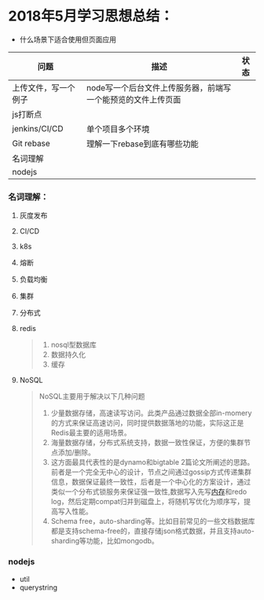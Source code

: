 # 2018年5月学习思想总结：

- 什么场景下适合使用但页面应用

| 问题                 | 描述                                                         | 状态 |
| -------------------- | ------------------------------------------------------------ | ---- |
| 上传文件，写一个例子 | node写一个后台文件上传服务器，前端写一个能预览的文件上传页面 |      |
| js打断点             |                                                              |      |
| jenkins/CI/CD        | 单个项目多个环境                                             |      |
| Git rebase           | 理解一下rebase到底有哪些功能                                 |      |
| 名词理解             |                                                              |      |
| nodejs               |                                                              |      |



### 名词理解：

1. 灰度发布

2. CI/CD

3. k8s

4. 熔断

5. 负载均衡

6. 集群

7. 分布式

8. redis

   > 1. nosql型数据库
   > 2. 数据持久化
   > 3. 缓存

9. NoSQL

   > NoSQL主要用于解决以下几种问题
   >
   > 1. 少量数据存储，高速读写访问。此类产品通过数据全部in-momery 的方式来保证高速访问，同时提供数据落地的功能，实际这正是Redis最主要的适用场景。
   > 2. 海量数据存储，分布式系统支持，数据一致性保证，方便的集群节点添加/删除。
   > 3. 这方面最具代表性的是dynamo和bigtable 2篇论文所阐述的思路。前者是一个完全无中心的设计，节点之间通过gossip方式传递集群信息，数据保证最终一致性，后者是一个中心化的方案设计，通过类似一个分布式锁服务来保证强一致性,数据写入先写[内存](http://product.it168.com/list/b/0205_1.shtml)和redo log，然后定期compat归并到磁盘上，将随机写优化为顺序写，提高写入性能。
   > 4. Schema free，auto-sharding等。比如目前常见的一些文档数据库都是支持schema-free的，直接存储json格式数据，并且支持auto-sharding等功能，比如mongodb。



### nodejs

- util
- querystring



